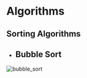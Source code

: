 # Algorithms
## Sorting Algorithms
* ## Bubble Sort
![bubble_sort](https://user-images.githubusercontent.com/28688721/105616104-181cc580-5db3-11eb-95e9-5ae0df7a1e5f.gif)
